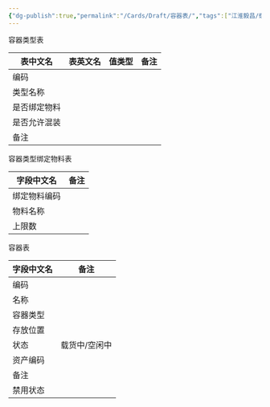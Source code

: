 ```yaml
---
{"dg-publish":true,"permalink":"/Cards/Draft/容器表/","tags":["江淮毅昌/蝶创I-MES/MES"]}
---
```



容器类型表

| 表中文名   | 表英文名 | 值类型 | 备注  |
| ------ | ---- | --- | --- |
| 编码     |      |     |     |
| 类型名称   |      |     |     |
| 是否绑定物料 |      |     |     |
| 是否允许混装 |      |     |     |
| 备注     |      |     |     |

容器类型绑定物料表

|**字段中文名**|**备注**|
|---|---|
|绑定物料编码||
|物料名称||
|上限数||

容器表

| **字段中文名** | **备注**  |
| --------- | ------- |
| 编码        |         |
| 名称        |         |
| 容器类型      |         |
| 存放位置      |         |
| 状态        | 载货中/空闲中 |
| 资产编码      |         |
| 备注        |         |
| 禁用状态      |         |